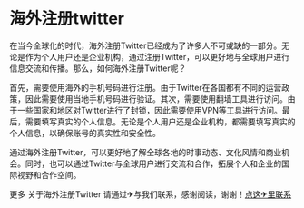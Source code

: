 # 海外注册twitter

在当今全球化的时代，海外注册Twitter已经成为了许多人不可或缺的一部分。无论是作为个人用户还是企业机构，通过注册Twitter，可以更好地与全球用户进行信息交流和传播。那么，如何海外注册Twitter呢？

首先，需要使用海外的手机号码进行注册。由于Twitter在各国都有不同的运营政策，因此需要使用当地手机号码进行验证。其次，需要使用翻墙工具进行访问。由于一些国家和地区对Twitter进行了封锁，因此需要使用VPN等工具进行访问。最后，需要填写真实的个人信息。无论是个人用户还是企业机构，都需要填写真实的个人信息，以确保账号的真实性和安全性。

通过海外注册Twitter，可以更好地了解全球各地的时事动态、文化风情和商业机会。同时，也可以通过Twitter与全球用户进行交流和合作，拓展个人和企业的国际视野和合作空间。

更多 关于海外注册Twitter 请通过✈与我们联系，感谢阅读，谢谢！[点这✈里联系](https://c.k02.cc)